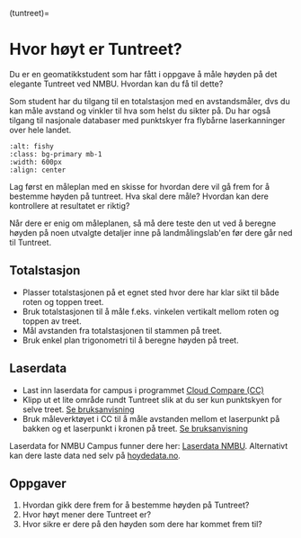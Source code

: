 (tuntreet)=
# Hvor høyt er Tuntreet?

Du er en geomatikkstudent som har fått i oppgave å måle høyden på det elegante Tuntreet ved NMBU. Hvordan kan du få til dette?

Som student har du tilgang til en totalstasjon med en avstandsmåler, dvs du kan måle avstand og vinkler til hva som helst du sikter på. Du har også tilgang til nasjonale databaser med punktskyer fra flybårne laserkanninger over hele landet.

```{image} ../bilder/tuntreet.jpg
:alt: fishy
:class: bg-primary mb-1
:width: 600px
:align: center
```

Lag først en måleplan med en skisse for hvordan dere vil gå frem for å bestemme høyden på tuntreet. Hva skal dere måle? Hvordan kan dere kontrollere at resultatet er riktig?

Når dere er enig om måleplanen, så må dere teste den ut ved å beregne høyden på noen utvalgte detaljer inne på landmålingslab'en før dere går ned til Tuntreet.


## Totalstasjon
- Plasser totalstasjonen på et egnet sted hvor dere har klar sikt til både roten og toppen treet.
- Bruk totalstasjonen til å måle f.eks. vinkelen vertikalt mellom roten og toppen av treet.
- Mål avstanden fra totalstasjonen til stammen på treet.
- Bruk enkel plan trigonometri til å beregne høyden på treet.


## Laserdata
- Last inn laserdata for campus i programmet [Cloud Compare (CC)](https://www.cloudcompare.org)
- Klipp ut et lite område rundt Tuntreet slik at du ser kun punktskyen for selve treet. [Se bruksanvisning](cc_utsnitt)
- Bruk måleverktøyet i CC til å måle avstanden mellom et laserpunkt på bakken og et laserpunkt i kronen på treet. [Se bruksanvisning](cc_maale)

Laserdata for NMBU Campus funner dere her: [Laserdata NMBU](https://eduumb-my.sharepoint.com/:f:/g/personal/jon_glenn_gjevestad_nmbu_no/EhZNW6vu5CFJrBjHd5rTwPIBYbGtYXwHpw2Tk1TwTj1q0g?e=XCT4er). Alternativt kan dere laste data ned selv på [hoydedata.no](https://hoydedata.no).


## Oppgaver
1. Hvordan gikk dere frem for å bestemme høyden på Tuntreet?
2. Hvor høyt mener dere Tuntreet er?
3. Hvor sikre er dere på den høyden som dere har kommet frem til?
